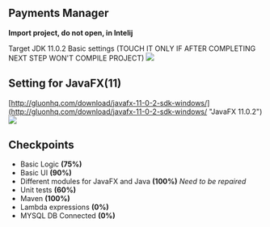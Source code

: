 ## Payments Manager ##
**Import project, do not open, in Intelij**

Target JDK 11.0.2
Basic settings (TOUCH IT ONLY IF AFTER COMPLETING NEXT STEP WON'T COMPILE PROJECT)
![](https://i.ibb.co/QNXKkqx/compiler.png)

## **Setting for JavaFX(11)** ##
[http://gluonhq.com/download/javafx-11-0-2-sdk-windows/](http://gluonhq.com/download/javafx-11-0-2-sdk-windows/ "JavaFX 11.0.2")
![](https://i.ibb.co/j8NkkkY/setting.jpg)
## Checkpoints ##
- Basic Logic **(75%)**
- Basic UI **(90%)**
- Different modules for JavaFX and Java **(100%)** *Need to be repaired*
- Unit tests **(60%)**
- Maven **(100%)**
- Lambda expressions **(0%)**
- MYSQL DB Connected **(0%)**

